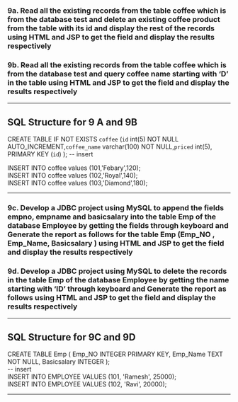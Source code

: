 ### 9a.  Read all the existing records from the table coffee which is from the database test and delete an existing coffee product  from the table with its id and display the rest of the records using HTML and JSP to get the field and display the results respectively

### 9b. Read all the existing records from the table coffee which is from the database test and query coffee name starting with ‘D’  in the table using HTML and JSP to get the field and display the results respectively
---
## SQL Structure for 9 A and 9B

CREATE TABLE IF NOT EXISTS `coffee` (`id` int(5) NOT NULL
AUTO_INCREMENT,`coffee_name` varchar(100) NOT NULL,`priced` int(5), PRIMARY KEY (`id`)
);
-- insert    

INSERT INTO coffee values (101,'Febary',120);    
INSERT INTO coffee values (102,'Royal',140);    
INSERT INTO coffee values (103,'Diamond',180);    


---
### 9c. Develop a JDBC project using MySQL to append  the fields empno,  empname and basicsalary into the table Emp of the database Employee by getting the fields  through keyboard and Generate the report as follows for the table Emp (Emp\_NO , Emp\_Name, Basicsalary ) using HTML and JSP to get the field and display the results respectively

### 9d. Develop a JDBC project using MySQL to delete the records in the table Emp of the database Employee by getting the name starting with ‘ID’   through keyboard and Generate the report as follows using HTML and JSP to get the field and display the results respectively
---
## SQL Structure for 9C and 9D
CREATE TABLE Emp (
Emp_NO INTEGER PRIMARY KEY,
Emp_Name TEXT NOT NULL,
Basicsalary INTEGER
);  
-- insert    
INSERT INTO EMPLOYEE VALUES (101, 'Ramesh', 25000);    
INSERT INTO EMPLOYEE VALUES (102, 'Ravi', 20000);    

---
